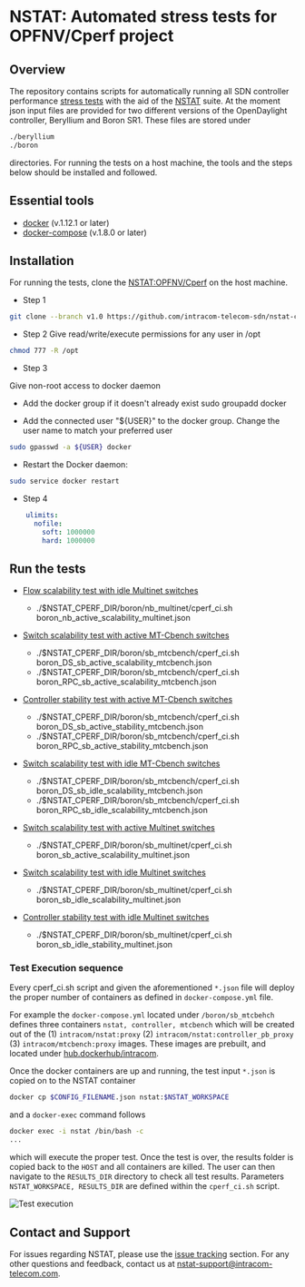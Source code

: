 # NSTAT: Automated stress tests for OPFNV/Cperf project

## Overview
The repository contains scripts for automatically running all SDN controller
performance [stress tests](https://github.com/intracom-telecom-sdn/nstat/wiki)
with the aid of the [NSTAT](https://github.com/intracom-telecom-sdn/nstat)
suite. At the moment json input files are provided for two different versions
of the OpenDaylight controller, Beryllium and Boron SR1. These files are stored
under

```bash
./beryllium
./boron
```
directories. For running the tests on a host machine, the tools and the steps
below should be installed and followed.

## Essential tools

- [docker](https://docs.docker.com/engine/installation/) (v.1.12.1 or later)
- [docker-compose](https://docs.docker.com/compose/install/) (v.1.8.0 or later)

## Installation

For running the tests, clone the [NSTAT:OPFNV/Cperf](https://github.com/intracom-telecom-sdn/nstat-cperf#nstat-automated-stress-tests-for-opfnvcperf-project)
on the host machine.

-  Step 1
```bash
git clone --branch v1.0 https://github.com/intracom-telecom-sdn/nstat-cperf.git nstat-cperf
```

-  Step 2
Give read/write/execute permissions for any user in /opt
```bash
chmod 777 -R /opt
```
-  Step 3

Give non-root access to docker daemon

* Add the docker group if it doesn't already exist
sudo groupadd docker

* Add the connected user "${USER}" to the docker group. Change the user name to
match your preferred user

```bash
sudo gpasswd -a ${USER} docker
```

* Restart the Docker daemon:
```bash
sudo service docker restart
```
-  Step 4

```yaml
    ulimits:
      nofile:
        soft: 1000000
        hard: 1000000
```

## Run the tests

- [Flow scalability test with idle Multinet switches](https://github.com/intracom-telecom-sdn/nstat/wiki/Flow-scalability-test-with-idle-Multinet-switches)
  - ./$NSTAT_CPERF_DIR/boron/nb_multinet/cperf_ci.sh boron_nb_active_scalability_multinet.json

- [Switch scalability test with active MT-Cbench switches](https://github.com/intracom-telecom-sdn/nstat/wiki/Switch-scalability-test-with-active-MT-Cbench-switches)
  - ./$NSTAT_CPERF_DIR/boron/sb_mtcbench/cperf_ci.sh boron_DS_sb_active_scalability_mtcbench.json
  - ./$NSTAT_CPERF_DIR/boron/sb_mtcbench/cperf_ci.sh boron_RPC_sb_active_scalability_mtcbench.json
- [Controller stability test with active MT-Cbench switches](https://github.com/intracom-telecom-sdn/nstat/wiki/Controller-stability-test-with-active-MT-Cbench-switches)
  - ./$NSTAT_CPERF_DIR/boron/sb_mtcbench/cperf_ci.sh boron_DS_sb_active_stability_mtcbench.json
  - ./$NSTAT_CPERF_DIR/boron/sb_mtcbench/cperf_ci.sh boron_RPC_sb_active_stability_mtcbench.json
- [Switch scalability test with idle MT-Cbench switches](https://github.com/intracom-telecom-sdn/nstat/wiki/Switch-scalability-test-with-idle-MT-Cbench-switches)
  - ./$NSTAT_CPERF_DIR/boron/sb_mtcbench/cperf_ci.sh boron_DS_sb_idle_scalability_mtcbench.json
  - ./$NSTAT_CPERF_DIR/boron/sb_mtcbench/cperf_ci.sh boron_RPC_sb_idle_scalability_mtcbench.json
- [Switch scalability test with active Multinet switches](https://github.com/intracom-telecom-sdn/nstat/wiki/Switch-scalability-test-with-active-Multinet-switches)
  - ./$NSTAT_CPERF_DIR/boron/sb_multinet/cperf_ci.sh boron_sb_active_scalability_multinet.json
- [Switch scalability test with idle Multinet switches](https://github.com/intracom-telecom-sdn/nstat/wiki/Switch-scalability-test-with-idle-Multinet-switches)
  - ./$NSTAT_CPERF_DIR/boron/sb_multinet/cperf_ci.sh boron_sb_idle_scalability_multinet.json
- [Controller stability test with idle Multinet switches](https://github.com/intracom-telecom-sdn/nstat/wiki/Controller-stability-test-with-idle-Multinet-switches)
  - ./$NSTAT_CPERF_DIR/boron/sb_multinet/cperf_ci.sh boron_sb_idle_stability_multinet.json

### Test Execution sequence

Every cperf_ci.sh script and given the aforementioned ```*.json``` file will deploy
the proper number of containers as defined in ```docker-compose.yml``` file.

For example the ```docker-compose.yml``` located under ```/boron/sb_mtcbehch```
defines three containers ```nstat, controller, mtcbench``` which will be created
out of the (1) ```intracom/nstat:proxy``` (2) ```intracom/nstat:controller_pb_proxy```
(3)  ```intracom/mtcbench:proxy``` images. These images are prebuilt, and located
under [hub.dockerhub/intracom](https://hub.docker.com/u/intracom/).

Once the docker containers are up and running, the test input ```*.json``` is copied
on to the NSTAT container

```bash
docker cp $CONFIG_FILENAME.json nstat:$NSTAT_WORKSPACE
```
and a ```docker-exec``` command follows

```bash
docker exec -i nstat /bin/bash -c
...
```
which will execute the proper test. Once the test is over, the results folder
is copied back to the ```HOST``` and all containers are killed. The user can
then navigate to the ```RESULTS_DIR``` directory to check all test results.
Parameters ```NSTAT_WORKSPACE, RESULTS_DIR``` are defined within the
```cperf_ci.sh``` script.


![Test execution](images/cperf.png)

## Contact and Support

For issues regarding NSTAT, please use the [issue tracking](https://github.com/intracom-telecom-sdn/nstat/issues) section.
For any other questions and feedback, contact us at [nstat-support@intracom-telecom.com](mailto:nstat-support@intracom-telecom.com).

